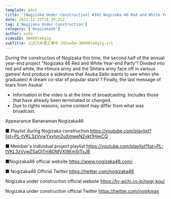 ```yaml
---
template: post
title: '[Nogizaka Under Construction] #392 Nogizaka 46 Red and White Year-end Party part 2'
date: 2022-12-25T16:29:31Z
tag: ['Nogizaka Under Construction']
category: ['Nogizaka46']
author: auto 
videoID: 3WXR0lmXg1g
subTitle: 公式乃木坂工事中-392webm-3WXR0lmXg1g.srt
---
```

During the construction of Nogizaka this time, the second half of the annual year-end project "Nogizaka 46 Red and White Year-end Party"!
Divided into red and white, the Himura army and the Shitara army face off in various games!
And produce a sideshow that Asuka Saito wants to see when she graduates!
A dream co-star of popular stars! ?
Finally, the last message of tears from Asuka!

* Information in the video is at the time of broadcasting. Includes those that have already been terminated or changed.
* Due to rights reasons, some content may differ from what was broadcast.

Appearance
Bananaman Nogizaka46

■ Playlist during Nogizaka construction
https://youtube.com/playlist?list=PL-tVKL3zVywYxyhm2uXmweN2ykt1HjwCQ

■ Member's individual project playlist
https://youtube.com/playlist?list=PL-tVKL3zVywZSaGtTmBDMVXl9EmSiTxJB

■Nogizaka46 official website
https://www.nogizaka46.com/

■ Nogizaka46 Official Twitter
https://twitter.com/nogizaka46

Nogizaka under construction official website
https://tv-aichi.co.jp/nogi-kou/

Nogizaka under construction official Twitter
https://twitter.com/nogikmax
